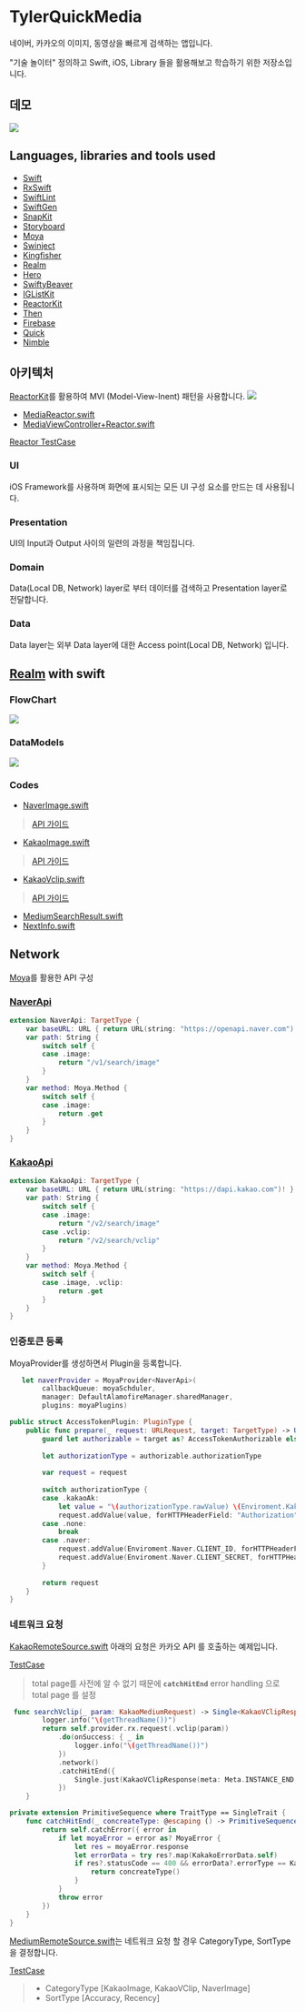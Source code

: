 # TylerQuickMedia


네이버, 카카오의 이미지, 동영상을 빠르게 검색하는 앱입니다.

"기술 놀이터" 정의하고 Swift, iOS, Library 들을 활용해보고 학습하기 위한 저장소입니다.

## 데모
![](document/demo.png)

## Languages, libraries and tools used

* [Swift](https://developer.apple.com/kr/swift/)
* [RxSwift](https://github.com/ReactiveX/RxSwift)
* [SwiftLint](https://github.com/realm/SwiftLint)
* [SwiftGen](https://github.com/SwiftGen/SwiftGen)
* [SnapKit](https://github.com/SnapKit/SnapKit)
* [Storyboard](https://developer.apple.com/library/archive/documentation/UserExperience/Conceptual/AutolayoutPG/index.html)
* [Moya](https://github.com/Moya/Moya)
* [Swinject](https://github.com/Swinject/Swinject)
* [Kingfisher](https://github.com/onevcat/Kingfisher)
* [Realm](https://realm.io/kr/docs/swift/latest/)
* [Hero](https://github.com/HeroTransitions/Hero)
* [SwiftyBeaver](https://github.com/SwiftyBeaver/SwiftyBeaver)
* [IGListKit](https://github.com/Instagram/IGListKit)
* [ReactorKit](https://github.com/ReactorKit/ReactorKit)
* [Then](https://github.com/devxoul/Then)
* [Firebase](https://firebase.google.com/docs/ios/setup?hl=ko)
* [Quick](https://github.com/Quick/Quick)
* [Nimble](https://github.com/Quick/Nimble)

## 아키텍처 
[ReactorKit](https://github.com/ReactorKit/ReactorKit)를 활용하여 MVI (Model-View-Inent) 패턴을 사용합니다.
![](document/architecture.png)
* [MediaReactor.swift](TylerQuickMedia/UI/Media/MediaReactor.swift) 
* [MediaViewController+Reactor.swift](TylerQuickMedia/UI/Media/MediaViewController+Reactor.swift)

[Reactor TestCase](TylerQuickMediaTests/MediaReactorTest.swift)

### UI
iOS Framework를 사용하며 화면에 표시되는 모든 UI 구성 요소를 만드는 데 사용됩니다.
### Presentation
UI의 Input과 Output 사이의 일련의 과정을 책임집니다.
### Domain
Data(Local DB, Network) layer로 부터 데이터를 검색하고 Presentation layer로 전달합니다.
### Data
Data layer는 외부 Data layer에 대한 Access point(Local DB, Network) 입니다.

## [Realm](https://realm.io/kr/docs/swift/latest/) with swift
### FlowChart 
![](document/flow-chart.png)
### DataModels
![](document/media.png)

### Codes
* [NaverImage.swift](TylerQuickMedia/Model/Persistence/NaverImage.swift) 
> [API 가이드](https://developers.naver.com/docs/search/image/)
* [KakaoImage.swift](TylerQuickMedia/Model/Persistence/KakaoImage.swift)
> [API 가이드](https://developers.kakao.com/docs/restapi/search#이미지-검색)
* [KakaoVclip.swift](TylerQuickMedia/Model/Persistence/KakaoVclip.swift) 
> [API 가이드](https://developers.kakao.com/docs/restapi/search#동영상-검색)

* [MediumSearchResult.swift](TylerQuickMedia/Model/Persistence/MediumSearchResult.swift)
* [NextInfo.swift](TylerQuickMedia/Model/Persistence/NextInfo.swift)

## Network
[Moya](https://github.com/Moya/Moya)를 활용한 API 구성
### [NaverApi](TylerQuickMedia/Network/Api/NaverApi.swift)
```swift
extension NaverApi: TargetType {
    var baseURL: URL { return URL(string: "https://openapi.naver.com")! }
    var path: String {
        switch self {
        case .image:
            return "/v1/search/image"
        }
    }
    var method: Moya.Method {
        switch self {
        case .image:
            return .get
        }
    }
}
```
### [KakaoApi](TylerQuickMedia/Network/Api/KakaoApi.swift)
```swift
extension KakaoApi: TargetType {
    var baseURL: URL { return URL(string: "https://dapi.kakao.com")! }
    var path: String {
        switch self {
        case .image:
            return "/v2/search/image"
        case .vclip:
            return "/v2/search/vclip"
        }
    }
    var method: Moya.Method {
        switch self {
        case .image, .vclip:
            return .get
        }
    }
}

```
### 인증토큰 등록
MoyaProvider를 생성하면서 Plugin을 등록합니다.
```swift
   let naverProvider = MoyaProvider<NaverApi>(
        callbackQueue: moyaSchduler,
        manager: DefaultAlamofireManager.sharedManager,
        plugins: moyaPlugins)
```
```swift
public struct AccessTokenPlugin: PluginType {
    public func prepare(_ request: URLRequest, target: TargetType) -> URLRequest {
        guard let authorizable = target as? AccessTokenAuthorizable else { return request }
        
        let authorizationType = authorizable.authorizationType
        
        var request = request
        
        switch authorizationType {
        case .kakaoAk:
            let value = "\(authorizationType.rawValue) \(Enviroment.Kakao.API_KEY)"
            request.addValue(value, forHTTPHeaderField: "Authorization")
        case .none:
            break
        case .naver:
            request.addValue(Enviroment.Naver.CLIENT_ID, forHTTPHeaderField: "X-Naver-Client-Id")
            request.addValue(Enviroment.Naver.CLIENT_SECRET, forHTTPHeaderField: "X-Naver-Client-Secret")
        }
        
        return request
    }
}
```
### 네트워크 요청
[KakaoRemoteSource.swift](TylerQuickMedia/Service/KakaoRemoteSource.swift) 아래의 요청은 카카오 API 를 호출하는 예제입니다.

[TestCase](TylerQuickMediaTests/KakaoRemoteSourceTest.swift)
> total page를 사전에 알 수 없기 때문에 **`catchHitEnd`** error handling 으로 total page 를 설정
```swift
 func searchVclip(_ param: KakaoMediumRequest) -> Single<KakaoVClipResponse> {
        logger.info("\(getThreadName())")
        return self.provider.rx.request(.vclip(param))
            .do(onSuccess: { _ in
                logger.info("\(getThreadName())")
            })
            .network()
            .catchHitEnd({
                Single.just(KakaoVClipResponse(meta: Meta.INSTANCE_END, documents: []))
            })
    }
```
```swift
private extension PrimitiveSequence where TraitType == SingleTrait {
    func catchHitEnd(_ concreateType: @escaping () -> PrimitiveSequence<SingleTrait, Element>) -> PrimitiveSequence<SingleTrait, Element> {
        return self.catchError({ error in
            if let moyaError = error as? MoyaError {
                let res = moyaError.response
                let errorData = try res?.map(KakakoErrorData.self)
                if res?.statusCode == 400 && errorData?.errorType == KakaoErrors.hitEnd.rawValue {
                    return concreateType()
                }
            }
            throw error
        })
    }
}

```
[MediumRemoteSource.swift](TylerQuickMedia/Service/MediumRemoteSource.swift)는 네트워크 요청 할 경우 CategoryType, SortType을 결정합니다.

[TestCase](TylerQuickMediaTests/MediumRemoteSourceTest.swift)
> * CategoryType [KakaoImage, KakaoVClip, NaverImage]
> * SortType [Accuracy, Recency]

